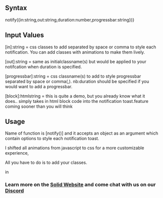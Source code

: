 ## Syntax
notify({in:string,out:string,duration:number,progressbar:string})}

## Input Values
[in]:string = css classes to add separated by space or comma to style each notification. You can add classes with animations to make them lively.

[out]:string = same as initialclassname(s) but would be applied to your notifcation when duration is specified.

[progressbar]:string = css classname(s) to add to style progressbar separated by space or comma(,). nb:duration should be specified if you would want to add a progressbar.

[block]:htmlstring = this is quite a demo, but you already know what it does.. simply takes in html block code into the notification toast.feature coming sooner than you will think

## Usage
Name of function is [notify()] and it accepts an object as an argument which contain options to style each notification toast.

I shifted all animations from javascript to css for a more customizable experience,

All you have to do is to add your classes.

in
### Learn more on the [Solid Website](https://solidjs.com) and come chat with us on our [Discord](https://discord.com/invite/solidjs)